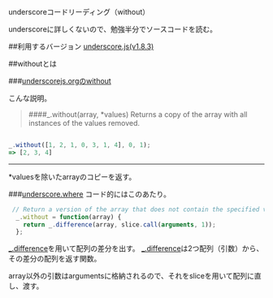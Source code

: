 underscoreコードリーディング（without）

underscoreに詳しくないので、勉強半分でソースコードを読む。



##利用するバージョン
[underscore.js(v1.8.3)](https://github.com/jashkenas/underscore/tree/1.8.3)


##withoutとは


###[underscorejs.orgのwithout](http://underscorejs.org/#without)

こんな説明。
>####_.without(array, *values) 
Returns a copy of the array with all instances of the values removed.

```javascript

_.without([1, 2, 1, 0, 3, 1, 4], 0, 1);
=> [2, 3, 4]

```
------------- 

*valuesを除いたarrayのコピーを返す。


###[underscore.where](https://github.com/jashkenas/underscore/blob/1.8.3/underscore.js#L514)
コード的にはこのあたり。

```javascript
 // Return a version of the array that does not contain the specified value(s).
  _.without = function(array) {
    return _.difference(array, slice.call(arguments, 1));
  };
```

[_.difference](https://github.com/jashkenas/underscore/blob/1.8.3/underscore.js#L573)を用いて配列の差分を出す。
[_.difference](https://github.com/jashkenas/underscore/blob/1.8.3/underscore.js#L573)は2つ配列（引数）から、その差分の配列を返す関数。

array以外の引数はargumentsに格納されるので、それをsliceを用いて配列に直し、渡す。


